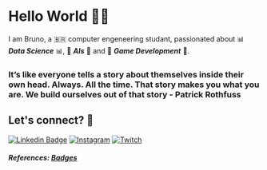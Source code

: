 # Hello World 👋😄

 I am Bruno, a 🇧🇷 computer engeneering studant, passionated about 📊 ***Data Science*** 📊, 🤖 ***AIs*** 🤖 and 👾 ***Game Development*** 👾.

### It’s like everyone tells a story about themselves inside their own head. Always. All the time. That story makes you what you are. We build ourselves out of that story - Patrick Rothfuss

<!--
## My Skills 🤹🏽

![Python](https://img.shields.io/badge/python-%2314354C.svg?&style=for-the-badge&logo=python&logoColor=white)&nbsp;
![R](https://img.shields.io/badge/r-%23276DC3.svg?&style=for-the-badge&logo=r&logoColor=white)&nbsp;
![C](https://img.shields.io/badge/c-%2300599C.svg?&style=for-the-badge&logo=c&logoColor=white)&nbsp;
![C++](https://img.shields.io/badge/c++-%2300599C.svg?&style=for-the-badge&logo=c%2B%2B&ogoColor=white)&nbsp;
![Java](https://img.shields.io/badge/java-%23ED8B00.svg?&style=for-the-badge&logo=java&logoColor=white)&nbsp;







## Work Tools and Work Space 🛠️
![GODOT](https://img.shields.io/badge/GODOT-%23FFFFFF.svg?&style=for-the-badge&logo=godot-engine)&nbsp;
![Photoshop](https://img.shields.io/badge/Photoshop-%2331A8FF.svg?&style=for-the-badge&logo=adobephotoshop&logoColor=white)&nbsp;
![Illustrator](https://img.shields.io/badge/Illustrator-%23FF9A00.svg?&style=for-the-badge&logo=adobeillustrator&logoColor=white)&nbsp;
![Linux](https://img.shields.io/badge/Ubuntu-E95420?style=for-the-badge&logo=ubuntu&logoColor=white)&nbsp;
![Git](https://img.shields.io/badge/git-%23F05033.svg?&style=for-the-badge&logo=git&logoColor=white)&nbsp;
![GitHub](https://img.shields.io/badge/github-%23121011.svg?&style=for-the-badge&logo=github&logoColor=white)&nbsp;




## Other Skills 😜
![JavaScript](https://img.shields.io/badge/javascript-%23323330.svg?&style=for-the-badge&logo=javascript&logoColor=%23F7DF1E)&nbsp;
![NodeJs](https://img.shields.io/badge/node.js-%2343853D.svg?&style=for-the-badge&logo=node.js&logoColor=white)&nbsp;
![React](https://img.shields.io/badge/react-%2320232a.svg?&style=for-the-badge&logo=react&logoColor=%2361DAFB)&nbsp;
![HTML5](https://img.shields.io/badge/html5-%23E34F26.svg?&style=for-the-badge&logo=html5&logoColor=white)&nbsp;
![CSS3](https://img.shields.io/badge/css3-%231572B6.svg?&style=for-the-badge&logo=css3&logoColor=white)&nbsp;
-->

## Let's connect? 🤗
[![Linkedin Badge](https://img.shields.io/badge/linkedin-%230077B5.svg?&style=for-the-badge&logo=linkedin&logoColor=white)](https://www.linkedin.com/in/bruno-vin%C3%ADcius-costa-oliveira-9a59991b0/)
[![Instagram](https://img.shields.io/badge/Instagram-%23E4405F.svg?&style=for-the-badge&logo=Instagram&logoColor=white)](https://www.instagram.com/souopjj/)
[![Twitch](https://img.shields.io/badge/Twitch-%239146FF.svg?&style=for-the-badge&logo=Twitch&logoColor=white)](https://www.twitch.tv/souopj)

<!--[![Top Langs](https://github-readme-stats.vercel.app/api/top-langs/?username=anuraghazra)](https://github.com/anuraghazra/github-readme-stats)
-->
##### *References*: <a href= "https://github.com/Ileriayo/markdown-badges">*Badges*</a>
<!--
**LilPaje/LilPaje** is a ✨ _special_ ✨ repository because its `README.md` (this file) appears on your GitHub profile.

Here are some ideas to get you started:

- 🔭 I’m currently working on ...
- 🌱 I’m currently learning ...
- 👯 I’m looking to collaborate on ...
- 🤔 I’m looking for help with ...
- 💬 Ask me about ...
- 📫 How to reach me: ...
- 😄 Pronouns: ...
- ⚡ Fun fact: ...
-->
